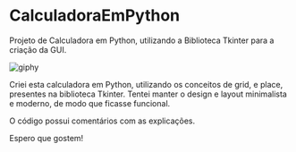 # CalculadoraEmPython

Projeto de Calculadora em Python, utilizando a Biblioteca Tkinter para a criação da GUI.

![giphy](https://github.com/lorinefonseca/CalculadoraEmPython/assets/105614424/88208b02-0d46-4769-af68-581fd33d4e75)

Criei esta calculadora em Python, utilizando os conceitos de grid, e place, presentes na biblioteca Tkinter.
Tentei manter o design e layout minimalista e moderno, de modo que ficasse funcional.

O código possui comentários com as explicações.

Espero que gostem!

